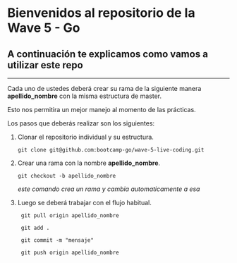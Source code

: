 # Bienvenidos al repositorio de la Wave 5 - Go
## A continuación te explicamos como vamos a utilizar este repo
---

Cada uno de ustedes deberá crear su rama de la siguiente manera **apellido_nombre** con la misma estructura de master.

Esto nos permitira un mejor manejo al momento de las prácticas.

Los pasos que deberás realizar son los siguientes:

1. Clonar el repositorio individual y su estructura.
    <pre><code>git clone git@github.com:bootcamp-go/wave-5-live-coding.git</pre></code>
2. Crear una rama con la nombre **apellido_nombre**.
    <pre><code>git checkout -b apellido_nombre</pre></code>
    *este comando crea un rama y cambia automaticamente a esa*

3. Luego se deberá trabajar con el flujo habitual.
    <pre><code> git pull origin apellido_nombre</pre></code>
    <pre><code> git add .</pre></code>
    <pre><code> git commit -m "mensaje"</pre></code>
    <pre><code> git push origin apellido_nombre</pre></code>
